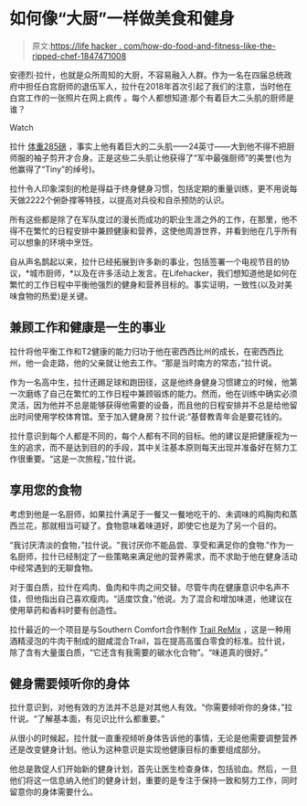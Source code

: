 # 如何像“大厨”一样做美食和健身

> 原文:[https://life hacker . com/how-do-food-and-fitness-like-the-ripped-chef-1847471008](https://lifehacker.com/how-to-do-food-and-fitness-like-the-ripped-chef-1847471008)

安德烈·拉什，也就是众所周知的大厨，不容易融入人群。作为一名在四届总统政府中担任白宫厨师的退伍军人，拉什在2018年首次引起了我们的注意，当时他在白宫工作的一张照片在网上疯传 。每个人都想知道:那个有着巨大二头肌的厨师是谁？

Watch

拉什 [体重285磅](https://www.yahoo.com/lifestyle/meet-andre-rush-white-house-152252487.html) ，事实上他有着巨大的二头肌——24英寸——大到他不得不把厨师服的袖子剪开才合身。正是这些二头肌让他获得了“军中最强厨师”的美誉(也为他赢得了“Tiny”的绰号)。

拉什令人印象深刻的枪是得益于终身健身习惯，包括定期的重量训练，更不用说每天做2222个俯卧撑等特技，以提高对兵役和自杀预防的认识。

所有这些都是除了在军队度过的漫长而成功的职业生涯之外的工作，在那里，他不得不在繁忙的日程安排中兼顾健康和营养，这使他周游世界，并看到他在几乎所有可以想象的环境中烹饪。

自从声名鹊起以来，拉什已经拓展到许多新的事业，包括签署一个电视节目的协议，*城市厨师，*以及在许多活动上发言。在Lifehacker，我们想知道他是如何在繁忙的工作日程中平衡他强烈的健身和营养目标的。事实证明，一致性(以及对美味食物的热爱)是关键。

## 兼顾工作和健康是一生的事业

拉什将他平衡工作和T2健康的能力归功于他在密西西比州的成长，在密西西比州，他一会走路，他的父亲就让他去工作。“那是当时南方的常态，”拉什说。

作为一名高中生，拉什还踢足球和跑田径，这是他终身健身习惯建立的时候，他第一次磨练了自己在繁忙的工作日程中兼顾锻炼的能力。然而，他在训练中确实必须灵活，因为他并不总是能够获得他需要的设备，而且他的日程安排并不总是给他留出时间使用学校体育馆。至于加入健身房？拉什说:“基督教青年会是要花钱的。

拉什意识到每个人都是不同的，每个人都有不同的目标。他的建议是把健康视为一生的追求，而不是达到目的的手段，其中关注基本原则每天出现并准备好在努力工作很重要。“这是一次旅程，”拉什说。

## **享用您的食物**

考虑到他是一名厨师，如果拉什满足于一餐又一餐地吃干的、未调味的鸡胸肉和蒸西兰花，那就相当可疑了。食物意味着味道好，即使它也是为了另一个目的。

“我讨厌清淡的食物，”拉什说。"我讨厌你不能品尝、享受和满足你的食物."作为一名厨师，拉什已经制定了一些策略来满足他的营养需求，而不求助于他在健身活动中经常遇到的无聊食物。

对于蛋白质，拉什在鸡肉、鱼肉和牛肉之间交替。尽管牛肉在健康意识中名声不佳，但他指出自己喜欢瘦肉。“适度饮食，”他说。为了混合和增加味道，他建议在使用草药和香料时要有创造性。

拉什最近的一个项目是与Southern Comfort合作制作 [Trail ReMix](https://www.instagram.com/p/CQ_17OULYjASyYnBlKyN_gNfeZxxuE1QaIkhrs0/) ，这是一种用酒精浸泡的牛肉干制成的甜咸混合Trail，旨在提高高蛋白零食的标准。拉什说，除了含有大量蛋白质，“它还含有我需要的碳水化合物”。“味道真的很好。”

## **健身需要倾听你的身体**

拉什意识到，对他有效的方法并不总是对其他人有效。“你需要倾听你的身体，”拉什说。“了解基本面，有见识比什么都重要。”

从很小的时候起，拉什就一直重视倾听身体告诉他的事情，无论是他需要调整营养还是改变健身计划。他认为这种意识是实现他健康目标的重要组成部分。

他总是敦促人们开始新的健身计划，首先让医生检查身体，包括验血。然后，一旦他们将这一信息纳入他们的健身计划，重要的是专注于保持一致和努力工作，同时留意你的身体需要什么。